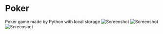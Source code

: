 # Poker
Poker game made by Python with local storage 
![Screenshot](https://shivesh947.github.io/imagesforreadme/poker1.PNG)
![Screenshot](https://shivesh947.github.io/imagesforreadme/poker2.PNG)
![Screenshot](https://shivesh947.github.io/imagesforreadme/poker3.PNG)
